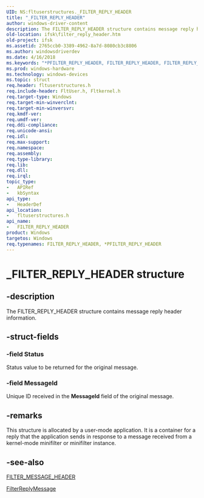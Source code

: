 ```yaml
---
UID: NS:fltuserstructures._FILTER_REPLY_HEADER
title: "_FILTER_REPLY_HEADER"
author: windows-driver-content
description: The FILTER_REPLY_HEADER structure contains message reply header information.
old-location: ifsk\filter_reply_header.htm
old-project: ifsk
ms.assetid: 2765ccb0-3389-4962-8a7d-8080cb3c8806
ms.author: windowsdriverdev
ms.date: 4/16/2018
ms.keywords: "*PFILTER_REPLY_HEADER, FILTER_REPLY_HEADER, FILTER_REPLY_HEADER structure [Installable File System Drivers], FltSystemStructures_93e9fad2-e89d-40af-8614-c09a51f07e7b.xml, PFILTER_REPLY_HEADER, PFILTER_REPLY_HEADER structure pointer [Installable File System Drivers], _FILTER_REPLY_HEADER, fltuserstructures/FILTER_REPLY_HEADER, fltuserstructures/PFILTER_REPLY_HEADER, ifsk.filter_reply_header"
ms.prod: windows-hardware
ms.technology: windows-devices
ms.topic: struct
req.header: fltuserstructures.h
req.include-header: FltUser.h, Fltkernel.h
req.target-type: Windows
req.target-min-winverclnt: 
req.target-min-winversvr: 
req.kmdf-ver: 
req.umdf-ver: 
req.ddi-compliance: 
req.unicode-ansi: 
req.idl: 
req.max-support: 
req.namespace: 
req.assembly: 
req.type-library: 
req.lib: 
req.dll: 
req.irql: 
topic_type:
-	APIRef
-	kbSyntax
api_type:
-	HeaderDef
api_location:
-	fltuserstructures.h
api_name:
-	FILTER_REPLY_HEADER
product: Windows
targetos: Windows
req.typenames: FILTER_REPLY_HEADER, *PFILTER_REPLY_HEADER
---
```


# _FILTER_REPLY_HEADER structure


## -description


The FILTER_REPLY_HEADER structure contains message reply header information. 


## -struct-fields




### -field Status

Status value to be returned for the original message. 


### -field MessageId

Unique ID received in the <b>MessageId</b> field of the original message. 


## -remarks



This structure is allocated by a user-mode application. It is a container for a reply that the application sends in response to a message received from a kernel-mode minifilter or minifilter instance. 




## -see-also




<a href="https://msdn.microsoft.com/library/windows/hardware/ff541621">FILTER_MESSAGE_HEADER</a>



<a href="https://msdn.microsoft.com/library/windows/hardware/ff541508">FilterReplyMessage</a>
 

 

